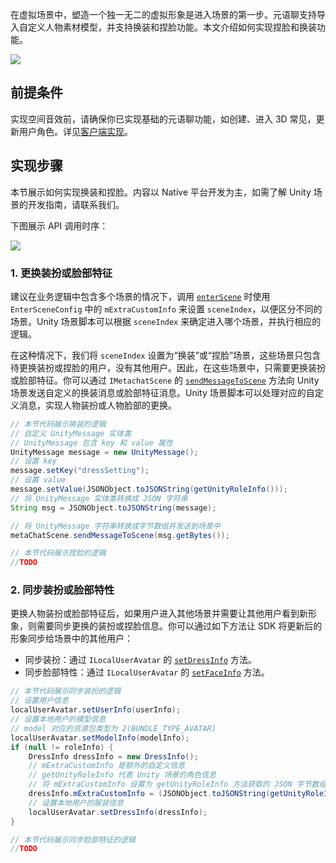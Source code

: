 在虚拟场景中，塑造一个独一无二的虚拟形象是进入场景的第一步。元语聊支持导入自定义人物素材模型，并支持换装和捏脸功能。本文介绍如何实现捏脸和换装功能。

![](https://web-cdn.agora.io/docs-files/1679997150184)


## 前提条件

实现空间音效前，请确保你已实现基础的元语聊功能，如创建、进入 3D 常见，更新用户角色。详见[客户端实现](https://docs.agora.io/cn/metachat/metachat_client_android?platform=All%20Platforms)。


## 实现步骤

本节展示如何实现换装和捏脸。内容以 Native 平台开发为主，如需了解 Unity 场景的开发指南，请联系我们。

下图展示 API 调用时序：

![](https://web-cdn.agora.io/docs-files/1679996696916)

### 1. 更换装扮或脸部特征

建议在业务逻辑中包含多个场景的情况下，调用 [`enterScene`](https://docs.agora.io/cn/metachat/metachat_api_android?platform=All%20Platforms#enterscene) 时使用 `EnterSceneConfig` 中的 `mExtraCustomInfo` 来设置 `sceneIndex`，以便区分不同的场景。Unity 场景脚本可以根据 `sceneIndex` 来确定进入哪个场景，并执行相应的逻辑。

在这种情况下，我们将 `sceneIndex` 设置为“换装”或“捏脸”场景，这些场景只包含待更换装扮或捏脸的用户，没有其他用户。因此，在这些场景中，只需要更换装扮或脸部特征。你可以通过 `IMetachatScene` 的 [`sendMessageToScene`](https://docs.agora.io/cn/metachat/metachat_api_android?platform=All%20Platforms#sendmessagetoscene) 方法向 Unity 场景发送自定义的换装消息或脸部特征消息。Unity 场景脚本可以处理对应的自定义消息，实现人物装扮或人物脸部的更换。

```java
// 本节代码展示换装的逻辑
// 自定义 UnityMessage 实体类
// UnityMessage 包含 key 和 value 属性
UnityMessage message = new UnityMessage();
// 设置 key
message.setKey("dressSetting");
// 设置 value
message.setValue(JSONObject.toJSONString(getUnityRoleInfo()));
// 将 UnityMessage 实体类转换成 JSON 字符串
String msg = JSONObject.toJSONString(message);

// 将 UnityMessage 字符串转换成字节数组并发送到场景中
metaChatScene.sendMessageToScene(msg.getBytes());
```

```java
// 本节代码展示捏脸的逻辑
//TODO
```

### 2. 同步装扮或脸部特性

更换人物装扮或脸部特征后，如果用户进入其他场景并需要让其他用户看到新形象，则需要同步更换的装扮或捏脸信息。你可以通过如下方法让 SDK 将更新后的形象同步给场景中的其他用户：

- 同步装扮：通过 `ILocalUserAvatar` 的 [`setDressInfo`](https://docs.agora.io/cn/metachat/metachat_api_android?platform=All%20Platforms#setdressinfo) 方法。
- 同步脸部特性：通过 `ILocalUserAvatar` 的 [`setFaceInfo`](https://docs.agora.io/cn/metachat/metachat_api_android?platform=All%20Platforms#setfaceinfo) 方法。


```java
// 本节代码展示同步装扮的逻辑
// 设置用户信息
localUserAvatar.setUserInfo(userInfo);
// 设置本地用户的模型信息
// model 对应的资源包类型为 2(BUNDLE_TYPE_AVATAR)
localUserAvatar.setModelInfo(modelInfo);
if (null != roleInfo) {
    DressInfo dressInfo = new DressInfo();
    // mExtraCustomInfo 是额外的自定义信息
    // getUnityRoleInfo 代表 Unity 场景的角色信息
    // 将 mExtraCustomInfo 设置为 getUnityRoleInfo 方法获取的 JSON 字节数组
    dressInfo.mExtraCustomInfo = (JSONObject.toJSONString(getUnityRoleInfo())).getBytes();
    // 设置本地用户的服装信息
    localUserAvatar.setDressInfo(dressInfo);
}
```

```java
// 本节代码展示同步脸部特征的逻辑
//TODO
```
